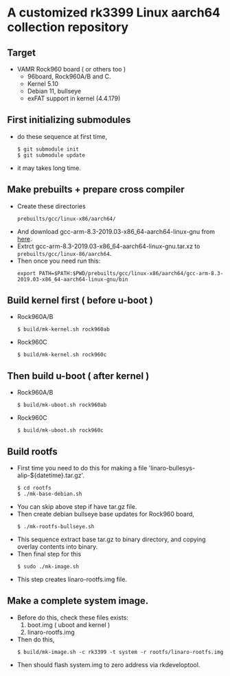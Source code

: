 # A customized rk3399 Linux aarch64 collection repository

## Target
* VAMR Rock960 board ( or others too )
	* 96board, Rock960A/B and C.
	* Kernel 5.10
	* Debian 11, bullseye
	* exFAT support in kernel (4.4.179)

## First initializing submodules
* do these sequence at first time,
	```
	$ git submodule init
	$ git submodule update
	```
* it may takes long time.

## Make prebuilts + prepare cross compiler
* Create these directories
    ```
    prebuilts/gcc/linux-x86/aarch64/
    ```
* And download gcc-arm-8.3-2019.03-x86_64-aarch64-linux-gnu from [here](https://developer.arm.com/downloads/-/gnu-a#panel4a).
* Extrct gcc-arm-8.3-2019.03-x86_64-aarch64-linux-gnu.tar.xz to `prebuilts/gcc/linux-86/aarch64`.
* Then once you need run this:
    ```
	export PATH=$PATH:$PWD/prebuilts/gcc/linux-x86/aarch64/gcc-arm-8.3-2019.03-x86_64-aarch64-linux-gnu/bin
	```

## Build kernel first ( before u-boot )
* Rock960A/B
	```
	$ build/mk-kernel.sh rock960ab
	```
* Rock960C
	```
	$ build/mk-kernel.sh rock960c
	```

## Then build u-boot ( after kernel )
* Rock960A/B
	```
	$ build/mk-uboot.sh rock960ab
	```
* Rock960C
	```
	$ build/mk-uboot.sh rock960c
	```

## Build rootfs
* First time you need to do this for making a file 'linaro-bullesys-alip-${datetime}.tar.gz'.
	```
	$ cd rootfs
	$ ./mk-base-debian.sh
	```
* You can skip above step if have tar.gz file.
* Then create debian bullseye base updates for Rock960 board,
	```
	$ ./mk-rootfs-bullseye.sh
	```
* This sequence extract base tar.gz to binary directory, and copying overlay contents into binary.
* Then final step for this
	```
	$ sudo ./mk-image.sh
	```
* This step creates linaro-rootfs.img file.

## Make a complete system image.
* Before do this, check these files exists:
    1. boot.img ( uboot and kernel )
    1. linaro-rootfs.img
* Then do this,
	```
	$ build/mk-image.sh -c rk3399 -t system -r rootfs/linaro-rootfs.img
	```
* Then should flash system.img to zero address via rkdeveloptool.
